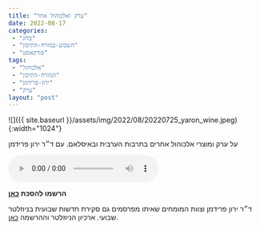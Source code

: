 ```yaml
---
title: "ערק ואלכוהול אחר"
date: 2022-08-17
categories: 
 - "בלוג"
 - "השבוע-במזרח-התיכון"
 - "פודקאסט"
tags: 
 - "אלכוהול"
 - "המזרח-התיכון"
 - "ירון-פרידמן"
 - "ערק"
layout: "post"
---
```


![]({{ site.baseurl }}/assets/img/2022/08/20220725_yaron_wine.jpeg){:width="1024"}

על ערק ומוצרי אלכוהול אחרים בתרבות הערבית ובאיסלאם. עם ד״ר ירון פרידמן

<audio controls src="https://d3ctxlq1ktw2nl.cloudfront.net/staging/2022-7-17/281308099-44100-2-8b17286e22a6f.m4a" class=" wp-block-audio"></audio>

**הרשמו להסכת [כאן](https://anchor.fm/hashavua)**

 ד״ר ירון פרידמן וצוות המומחים שאיתו מפרסמים גם סקירת חדשות שבועית בניוזלטר שבועי. ארכיון הניוזלטר וההרשמה [כאן](https://us7.campaign-archive.com/home/?u=11fe1442157d219f56c36d2a9&id=e0b5399e69).
